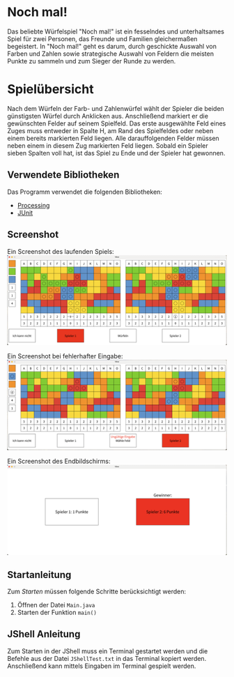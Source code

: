 # Noch mal!

Das beliebte Würfelspiel "Noch mal!" ist ein fesselndes und unterhaltsames Spiel für zwei Personen, das Freunde und Familien gleichermaßen begeistert. In "Noch mal!" geht es darum, durch geschickte Auswahl von Farben und Zahlen sowie strategische Auswahl von Feldern die meisten Punkte zu sammeln und zum Sieger der Runde zu werden.

# Spielübersicht

Nach dem Würfeln der Farb- und Zahlenwürfel wählt der Spieler die beiden günstigsten Würfel durch Anklicken aus. Anschließend markiert er die gewünschten Felder auf seinem Spielfeld. Das erste ausgewählte Feld eines Zuges muss entweder in Spalte H, am Rand des Spielfeldes oder neben einem bereits markierten Feld liegen. Alle darauffolgenden Felder müssen neben einem in diesem Zug markierten Feld liegen. Sobald ein Spieler sieben Spalten voll hat, ist das Spiel zu Ende und der Spieler hat gewonnen.

## Verwendete Bibliotheken
Das Programm verwendet die folgenden Bibliotheken:

- [Processing](https://processing.org)
- [JUnit](https://junit.org)

## Screenshot
Ein Screenshot des laufenden Spiels:
![Screenshot](screenshot.png)

Ein Screenshot bei fehlerhafter Eingabe:
![Screenshot 2](screenshot2.png)

Ein Screenshot des Endbildschirms:
![Screenshot 3](screenshot3.png)

## Startanleitung
Zum *Starten* müssen folgende Schritte berücksichtigt werden:

1. Öffnen der Datei `Main.java`
2. Starten der Funktion `main()`

## JShell Anleitung

Zum Starten in der JShell muss ein Terminal gestartet werden und die Befehle aus der Datei `JShellTest.txt` in das Terminal kopiert werden. Anschließend kann mittels Eingaben im Terminal gespielt werden.